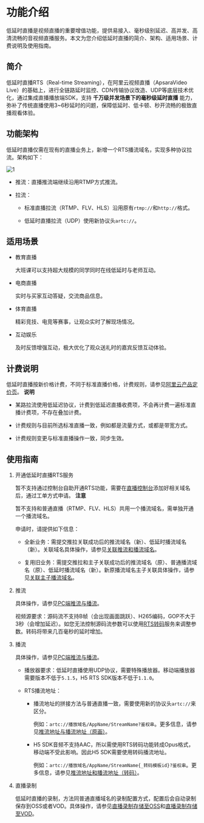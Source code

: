 功能介绍 
=========================

低延时直播是视频直播的重要增值功能，提供易接入、毫秒级别延迟、高并发、高清流畅的音视频直播服务。本文为您介绍低延时直播的简介、架构、适用场景、计费说明及使用指南。

简介 
-----------------------

低延时直播RTS（Real-time Streaming），在阿里云视频直播（ApsaraVideo Live）的基础上，进行全链路延时监控、CDN传输协议改造、UDP等底层技术优化，通过集成直播播放端SDK，支持 **千万级并发场景下的毫秒级延时直播** 能力，弥补了传统直播使用3\~6秒延时的问题，保障低延时、低卡顿、秒开流畅的极致直播观看体验。

功能架构 
-------------------------

低延时直播仅需在现有的直播业务上，新增一个RTS播流域名，实现多种协议拉流。架构如下：

![1](https://static-aliyun-doc.oss-accelerate.aliyuncs.com/assets/img/zh-CN/0456775061/p134331.png)

* 推流：直播推流端继续沿用RTMP方式推流。

  

* 拉流：

  * 标准直播拉流（RTMP、FLV、HLS）沿用原有`rtmp://`和`http://`格式。

    
  
  * 低延时直播拉流（UDP）使用新协议头`artc://`。

    
  

  




适用场景 
-------------------------

* 教育直播

  大班课可以支持超大规模的同学同时在线低延时与老师互动。
  

* 电商直播

  实时与买家互动答疑，交流商品信息。
  

* 体育直播

  精彩竞技、电竞等赛事，让观众实时了解现场情况。
  

* 互动娱乐

  及时反馈增强互动，极大优化了观众送礼时的嘉宾反馈互动体验。
  




计费说明 
-------------------------

低延时直播按新价格计费，不同于标准直播价格，计费规则，请参见[阿里云产品定价页](https://cn.aliyun.com/price/product#/live/detail)。
**说明**



* 某路拉流使用低延迟协议，计费到低延迟直播收费项，不会再计费一遍标准直播计费项，不存在叠加计费。

  

* 计费规则与目前所选标准直播一致，例如都是流量方式，或都是带宽方式。

  

* 计费规则变更与标准直播操作一致，同步生效。

  




使用指南 
-------------------------

1. 开通低延时直播RTS服务

   暂不支持通过控制台自助开通RTS功能，需要在[直播控制台](https://live.console.aliyun.com/#/domain/add/input/)添加好相关域名后，通过工单方式申请。
   **注意**

   暂不支持和普通直播（RTMP、FLV、HLS）共用一个播流域名，需单独开通一个播流域名。

   申请时，请提供如下信息：
   * 全新业务：需提交推拉关联成功后的推流域名（新）、低延时播流域名（新）。关联域名具体操作，请参见[关联推流和播流域名](/cn.zh-CN/用户指南/推播流配置/关联推流和播流域名.md)。

     
   
   * 复用旧业务：需提交推拉和主子关联成功后的推流域名（原）、普通播流域名（原）、低延时播流域名（新）。新原播流域名主子关联具体操作，请参见[关联主子播流域名](/cn.zh-CN/用户指南/推播流配置/关联主、子播流域名.md)。

     
   

   

2. 推流

   具体操作，请参见[PC端推流与播流](/cn.zh-CN/快速入门/推流与播流/PC端推流与播流.md)。

   视频源要求：源码流不支持B帧（会出现画面跳跃）、H265编码，GOP不大于3秒（会增加延迟）。如您无法控制源码流参数可以使用[RTS转码](/cn.zh-CN/用户指南/转码管理/配置RTS转码.md)服务来调整参数。转码将带来几百毫秒的延时增加。
   

3. 播流

   具体操作，请参见[PC端推流与播流](/cn.zh-CN/快速入门/推流与播流/PC端推流与播流.md)。
   * 播放器要求：低延时直播使用UDP协议，需要特殊播放器。移动端播放器需要版本不低于`5.1.5`，H5 RTS SDK版本不低于`1.1.0`。

     
   
   * RTS播流地址：

     * 播流地址的拼接方法与普通直播一致，需要使用新的协议头`artc://`来区分。

       例如：`artc://播放域名/AppName/StreamName?鉴权串`。更多信息，请参见[推流地址与播流地址（原画）](/cn.zh-CN/用户指南/推播流配置/推流地址和播流地址/推流地址与播流地址（原画）.md)。
       
     
     * H5 SDK音频不支持AAC，所以需使用RTS转码功能转成Opus格式，移动端不受此影响。因此H5 SDK需要使用转码播流地址。

       例如：`artc://播放域名/AppName/StreamName{_转码模板id}?鉴权串`。更多信息，请参见[推流地址和播流地址（转码）](/cn.zh-CN/用户指南/推播流配置/推流地址和播流地址/推流地址和播流地址（转码）.md)。
       
     

     
   

   

4. 直播录制

   低延时直播的录制，方法同普通直播域名的录制配置方式，配置后会自动录制保存到OSS或者VOD。具体操作，请参见[直播录制存储至OSS](/cn.zh-CN/用户指南/录制管理/录制存储至OSS/直播录制存储至OSS.md)和[直播录制存储至VOD](/cn.zh-CN/用户指南/录制管理/录制存储至VOD/直播录制存储至VOD.md)。
   



